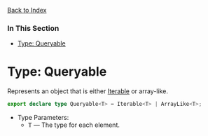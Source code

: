 [Back to Index](index.md)

### In This Section

* [Type: Queryable][Queryable]

# Type: Queryable
Represents an object that is either [Iterable][] or array-like.

```ts
export declare type Queryable<T> = Iterable<T> | ArrayLike<T>;
```

* Type Parameters:
  * <samp>T</samp> &mdash; The type for each element.



[Queryable]: #type-queryable
[Iterable]: http://ecma-international.org/ecma-262/6.0/index.html#sec-symbol.iterator